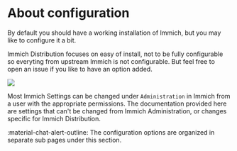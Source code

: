 # About configuration

By default you should have a working installation of Immich, but you may like to configure it a bit.

Immich Distribution focuses on easy of install, not to be fully configurable so everyting from upstream Immich is not configurable. But feel free to open an issue if you like to have an option added.

![](/assets/admin-display.png)

Most Immich Settings can be changed under `Administration` in Immich from a user with the appropriate permissions. The documentation provided here are settings that can't be changed from Immich Administration, or changes specific for Immich Distribution.

:material-chat-alert-outline: The configuration options are organized in separate sub pages under this section.
